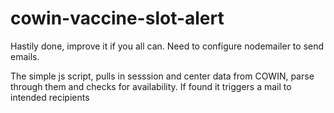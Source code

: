 # cowin-vaccine-slot-alert


Hastily done, improve it if you all can. Need to configure nodemailer to send emails.

The simple js script, pulls in sesssion and center data from COWIN, parse through them and checks for availability. If found it triggers a mail to intended recipients
